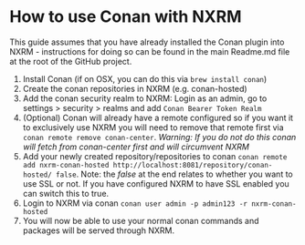 # How to use Conan with NXRM

This guide assumes that you have already installed the Conan plugin into NXRM - instructions for doing so can be found
in the main Readme.md file at the root of the GitHub project.

1. Install Conan (if on OSX, you can do this via ```brew install conan```)
2. Create the conan repositories in NXRM (e.g. conan-hosted)
3. Add the conan security realm to NXRM: Login as an admin, go to settings > security > realms and add 
   ```Conan Bearer Token Realm```
4. (Optional) Conan will already have a remote configured so if you want it to exclusively use NXRM you will need to 
    remove that remote first via ```conan remote remove conan-center```. *Warning: If you do not do this conan will
    fetch from conan-center first and will circumvent NXRM*
5. Add your newly created repository/repositories to conan 
   ```conan remote add nxrm-conan-hosted http://localhost:8081/repository/conan-hosted/ false```. Note: the *false* at the
   end relates to whether you want to use SSL or not. If you have configured NXRM to have SSL enabled you can switch
   this to true.
6. Login to NXRM via conan ```conan user admin -p admin123 -r nxrm-conan-hosted```
7. You will now be able to use your normal conan commands and packages will be served through NXRM.
